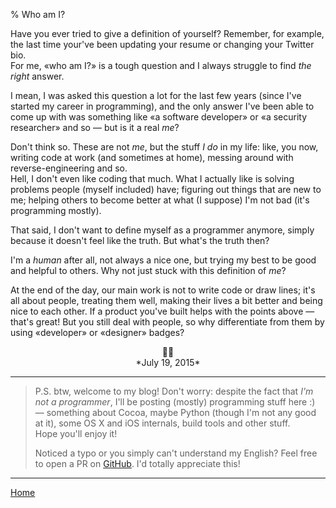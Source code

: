 % Who am I?

Have you ever tried to give a definition of yourself? Remember, for example, the
last time your've been updating your resume or changing your Twitter bio.  
For me, «who am I?» is a tough question and I always struggle to find
*the right* answer.  

I mean, I was asked this question a lot for the last few years (since I've started my
career in programming), and the only answer I've been able to come up with was
something like «a software developer» or «a security researcher» and so — but is it a real *me*?  

Don't think so. These are not *me*, but the stuff *I do* in my
life: like, you now, writing code at work (and sometimes at home), messing around
with reverse-engineering and so.  
Hell, I don't even like coding that much. What I actually like is solving problems
people (myself included) have; figuring out things that are new to me; helping others
to become better at what (I suppose) I'm not bad (it's programming mostly).  

That said, I don't want to define myself as a programmer anymore, simply because
it doesn't feel like the truth. But what's the truth then?  

I'm a *human* after all, not always a nice one, but trying my best to be good and helpful
to others. Why not just stuck with this definition of *me*?  

At the end of the day, our main work is not to write code or draw lines;
it's all about people, treating them well, making their lives a bit better and being
nice to each other.
If a product you've built helps with the points above — that's great! But you still
deal with people, so why differentiate from them by using «developer» or «designer»
badges?

<center>🙋🏽</center>  
<center>*July 19, 2015*</center>


------

> P.S. btw, welcome to my blog! Don't worry: despite the fact that *I'm not a programmer*,
I'll be posting (mostly) programming stuff here :) — something about Cocoa, maybe Python
(though I'm not any good at it), some OS X and iOS internals, build tools and other stuff.  
Hope you'll enjoy it!  
>  
> Noticed a typo or you simply can't understand my English? Feel free to open
a PR on [GitHub](https://github.com/rodionovd/rodionovd.github.io). I'd totally appreciate this!

-------

[Home](./index.html)
